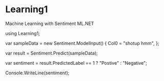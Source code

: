 # Learning1
Machine Learning with Sentiment ML.NET


﻿using Learning1;


var sampleData = new Sentiment.ModelInput()
{
     Col0 = "shotup hmm",
};


var result =  Sentiment.Predict(sampleData);


var sentiment = result.PredictedLabel == 1 ? "Postive" : "Negative";



Console.WriteLine(sentiment);
